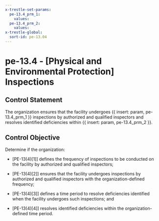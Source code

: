 ```yaml
---
x-trestle-set-params:
  pe-13.4_prm_1:
    values:
  pe-13.4_prm_2:
    values:
x-trestle-global:
  sort-id: pe-13.04
---
```


# pe-13.4 - \[Physical and Environmental Protection\] Inspections

## Control Statement

The organization ensures that the facility undergoes {{ insert: param, pe-13.4_prm_1 }} inspections by authorized and qualified inspectors and resolves identified deficiencies within {{ insert: param, pe-13.4_prm_2 }}.

## Control Objective

Determine if the organization:

- \[PE-13(4)[1]\] defines the frequency of inspections to be conducted on the facility by authorized and qualified inspectors;

- \[PE-13(4)[2]\] ensures that the facility undergoes inspections by authorized and qualified inspectors with the organization-defined frequency;

- \[PE-13(4)[3]\] defines a time period to resolve deficiencies identified when the facility undergoes such inspections; and

- \[PE-13(4)[4]\] resolves identified deficiencies within the organization-defined time period.

